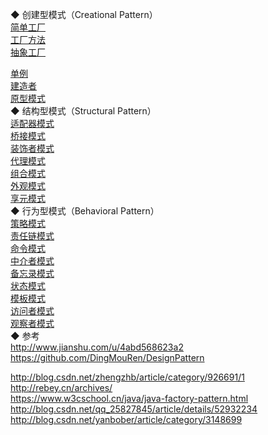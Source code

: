 ◆ 创建型模式（Creational Pattern）  
[简单工厂](creational/Factory_SimpleFactory.md)    
[工厂方法](creational/Factory_FactoryMethod.md)      
[抽象工厂](creational/Factory_AbstractFactory.md)  

[单例](creational/SingletonPattern.md)  
[建造者](creational/BuilderPattern.md)  
[原型模式](creational/PrototypePattern.md)  
◆ 结构型模式（Structural Pattern）    
[适配器模式](structural/AdapterPattern.md)    
[桥接模式](structural/Bridge.md)  
[装饰者模式](DesignPattern.md)  
[代理模式](structural/Proxy.md)  
[组合模式](structural/Composite.md)  
[外观模式](structural/Facade.md)  
[享元模式](structural/Flyweight.md)  
◆ 行为型模式（Behavioral Pattern）  
[策略模式](behavioral/Strategy.md)  
[责任链模式](behavioral/ChainOfResponsibility.md)  
[命令模式](behavioral/Commond.md)  
[中介者模式](behavioral/Mediator.md)  
[备忘录模式](behavioral/Memento.md)  
[状态模式](behavioral/State.md)  
[模板模式](behavioral/Template.md)  
[访问者模式](behavioral/Visitor.md)  
[观察者模式](behavioral/Observable.md)  
◆ 参考  
http://www.jianshu.com/u/4abd568623a2    
https://github.com/DingMouRen/DesignPattern    

http://blog.csdn.net/zhengzhb/article/category/926691/1  
http://rebey.cn/archives/  
https://www.w3cschool.cn/java/java-factory-pattern.html  
http://blog.csdn.net/qq_25827845/article/details/52932234  
http://blog.csdn.net/yanbober/article/category/3148699  




